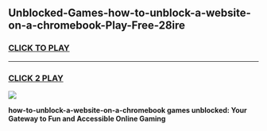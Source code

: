 
## Unblocked-Games-how-to-unblock-a-website-on-a-chromebook-Play-Free-28ire
<h3>
<a href="https://premium76.site?title=how-to-unblock-a-website-on-a-chromebook&ref=18A1">CLICK TO PLAY</a></h3>
<hr>

<h3>
<a href="https://premium76.site?title=how-to-unblock-a-website-on-a-chromebook&ref=18A1">CLICK 2 PLAY</a>
  
</h3>

<a href="https://premium76.site?title=how-to-unblock-a-website-on-a-chromebook&ref=18A1"><img src="https://clearcache.store/games.png"></a>


**how-to-unblock-a-website-on-a-chromebook games unblocked: Your Gateway to Fun and Accessible Online Gaming**
